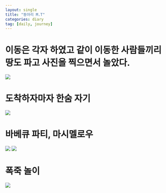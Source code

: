 ```yaml
---
layout: single
title: "동아리 M.T"
categories: diary
tag: [daily, journey]
---
```


# 이동은 각자 하였고 같이 이동한 사람들끼리 땅도 파고 사진을 찍으면서 놀았다.

![](/assets/img/sea.jpeg)

# 도착하자마자 한숨 자기

![](/assets/img/sleep.jpeg)

# 바베큐 파티, 마시멜로우

![](/assets/img/good1.jpg)
![](/assets/img/good1.jpg)

# 폭죽 놀이

![](/assets/img/fire.jpg)
